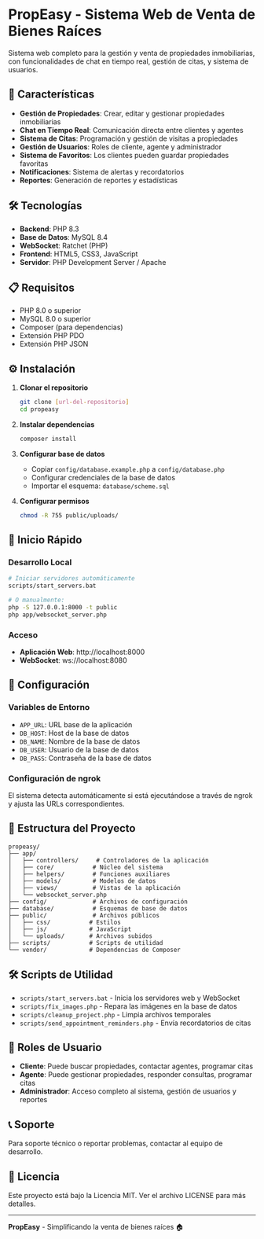 # PropEasy - Sistema Web de Venta de Bienes Raíces

Sistema web completo para la gestión y venta de propiedades inmobiliarias, con funcionalidades de chat en tiempo real, gestión de citas, y sistema de usuarios.

## 🚀 Características

- **Gestión de Propiedades**: Crear, editar y gestionar propiedades inmobiliarias
- **Chat en Tiempo Real**: Comunicación directa entre clientes y agentes
- **Sistema de Citas**: Programación y gestión de visitas a propiedades
- **Gestión de Usuarios**: Roles de cliente, agente y administrador
- **Sistema de Favoritos**: Los clientes pueden guardar propiedades favoritas
- **Notificaciones**: Sistema de alertas y recordatorios
- **Reportes**: Generación de reportes y estadísticas

## 🛠️ Tecnologías

- **Backend**: PHP 8.3
- **Base de Datos**: MySQL 8.4
- **WebSocket**: Ratchet (PHP)
- **Frontend**: HTML5, CSS3, JavaScript
- **Servidor**: PHP Development Server / Apache

## 📋 Requisitos

- PHP 8.0 o superior
- MySQL 8.0 o superior
- Composer (para dependencias)
- Extensión PHP PDO
- Extensión PHP JSON

## ⚙️ Instalación

1. **Clonar el repositorio**
   ```bash
   git clone [url-del-repositorio]
   cd propeasy
   ```

2. **Instalar dependencias**
   ```bash
   composer install
   ```

3. **Configurar base de datos**
   - Copiar `config/database.example.php` a `config/database.php`
   - Configurar credenciales de la base de datos
   - Importar el esquema: `database/scheme.sql`

4. **Configurar permisos**
   ```bash
   chmod -R 755 public/uploads/
   ```

## 🚀 Inicio Rápido

### Desarrollo Local
```bash
# Iniciar servidores automáticamente
scripts/start_servers.bat

# O manualmente:
php -S 127.0.0.1:8000 -t public
php app/websocket_server.php
```

### Acceso
- **Aplicación Web**: http://localhost:8000
- **WebSocket**: ws://localhost:8080

## 🔧 Configuración

### Variables de Entorno
- `APP_URL`: URL base de la aplicación
- `DB_HOST`: Host de la base de datos
- `DB_NAME`: Nombre de la base de datos
- `DB_USER`: Usuario de la base de datos
- `DB_PASS`: Contraseña de la base de datos

### Configuración de ngrok
El sistema detecta automáticamente si está ejecutándose a través de ngrok y ajusta las URLs correspondientes.

## 📁 Estructura del Proyecto

```
propeasy/
├── app/
│   ├── controllers/     # Controladores de la aplicación
│   ├── core/           # Núcleo del sistema
│   ├── helpers/        # Funciones auxiliares
│   ├── models/         # Modelos de datos
│   ├── views/          # Vistas de la aplicación
│   └── websocket_server.php
├── config/             # Archivos de configuración
├── database/           # Esquemas de base de datos
├── public/             # Archivos públicos
│   ├── css/           # Estilos
│   ├── js/            # JavaScript
│   └── uploads/       # Archivos subidos
├── scripts/           # Scripts de utilidad
└── vendor/            # Dependencias de Composer
```

## 🛠️ Scripts de Utilidad

- `scripts/start_servers.bat` - Inicia los servidores web y WebSocket
- `scripts/fix_images.php` - Repara las imágenes en la base de datos
- `scripts/cleanup_project.php` - Limpia archivos temporales
- `scripts/send_appointment_reminders.php` - Envía recordatorios de citas

## 🔐 Roles de Usuario

- **Cliente**: Puede buscar propiedades, contactar agentes, programar citas
- **Agente**: Puede gestionar propiedades, responder consultas, programar citas
- **Administrador**: Acceso completo al sistema, gestión de usuarios y reportes

## 📞 Soporte

Para soporte técnico o reportar problemas, contactar al equipo de desarrollo.

## 📄 Licencia

Este proyecto está bajo la Licencia MIT. Ver el archivo LICENSE para más detalles.

---

**PropEasy** - Simplificando la venta de bienes raíces 🏠 